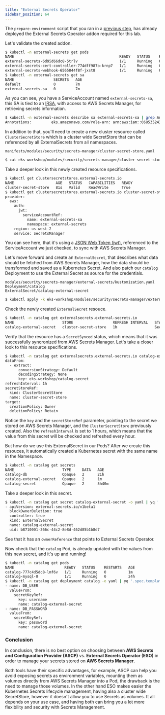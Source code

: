 ```yaml
---
title: "External Secrets Operator"
sidebar_position: 64
---
```


The `prepare-environment` script that you ran in a [previous step](./index.md), has already deployed the External Secrets Operator addon required for this lab.

Let's validate the created addon.

```bash
$ kubectl -n external-secrets get pods
NAME                                                READY   STATUS    RESTARTS   AGE
external-secrets-6d95d66dc8-5trlv                   1/1     Running   0          7m
external-secrets-cert-controller-774dff987b-krnp7   1/1     Running   0          7m
external-secrets-webhook-6565844f8f-jxst8           1/1     Running   0          7m
$ kubectl -n external-secrets get sa 
NAME                  SECRETS   AGE
default               0         7m
external-secrets-sa   0         7m
```

As you can see, you have a ServiceAccount named `external-secrets-sa`, this SA is tied to an [IRSA](../../iam-roles-for-service-accounts/), with access to AWS Secrets Manager, for retrieving secrets information.

```bash
$ kubectl -n external-secrets describe sa external-secrets-sa | grep Annotations
Annotations:         eks.amazonaws.com/role-arn: arn:aws:iam::068535243777:role/eks-workshop-external-secrets-sa-irsa
```

In addition to that, you'll need to create a new cluster resource called `ClusterSecretStore` which is a cluster wide SecretStore that can be referenced by all ExternalSecrets from all namespaces.

```file
manifests/modules/security/secrets-manager/cluster-secret-store.yaml
```

```bash
$ cat eks-workshop/modules/security/secrets-manager/cluster-secret-store.yaml | envsubst | kubectl apply -f -
```

Take a deeper look in this newly created resource specifications.

```bash
$ kubectl get clustersecretstores.external-secrets.io 
NAME                   AGE   STATUS   CAPABILITIES   READY
cluster-secret-store   81s   Valid    ReadWrite      True
$ kubectl get clustersecretstores.external-secrets.io cluster-secret-store  -o yaml | yq '.spec'
provider:
  aws:
    auth:
      jwt:
        serviceAccountRef:
          name: external-secrets-sa
          namespace: external-secrets
    region: us-west-2
    service: SecretsManager

```

You can see here, that it's using a [JSON Web Token (jwt)](https://jwt.io/), referenced to the ServiceAccount we just checked, to sync with AWS Secrets Manager.

Let's move forward and create an `ExternalSecret`, that describes what data should be fetched from AWS Secrets Manager, how the data should be transformed and saved as a Kubernetes Secret. And also patch our `catalog` Deployment to use the External Secret as source for the credentials.

```kustomization
modules/security/secrets-manager/external-secrets/kustomization.yaml
Deployment/catalog
ExternalSecret/catalog-external-secret
```

```bash
$ kubectl apply -k eks-workshop/modules/security/secrets-manager/external-secrets/
```

Check the newly created `ExternalSecret` resouce.

```bash
$ kubectl -n catalog get externalsecrets.external-secrets.io                                                                                                                                                                                                                            
NAME                      STORE                  REFRESH INTERVAL   STATUS         READY
catalog-external-secret   cluster-secret-store   1h                 SecretSynced   True
```

Verify that the resource has a `SecretSynced` status, which means that it was successfully syncronized from AWS Secrets Manager. Let's take a closer look to this resource specifications.

```bash
$ kubectl -n catalog get externalsecrets.external-secrets.io catalog-external-secret -o yaml | yq '.spec'
dataFrom:
  - extract:
      conversionStrategy: Default
      decodingStrategy: None
      key: eks-workshop/catalog-secret
refreshInterval: 1h
secretStoreRef:
  kind: ClusterSecretStore
  name: cluster-secret-store
target:
  creationPolicy: Owner
  deletionPolicy: Retain
```

Notice the `key` and the `secretStoreRef` parameter, pointing to the secret we stored on AWS Secrets Manager, and the `ClusterSecretStore` previously created. Also the `refreshInterval` is set to 1 hours, which means that the value from this secret will be checked and refreshed every hour.

But how do we use this ExternalSecret in our Pods? After we create this resouces, it automatically created a Kubernetes secret with the same name in the Namespace.

```bash
$ kubectl -n catalog get secrets
NAME                      TYPE     DATA   AGE
catalog-db                Opaque   2      21h
catalog-external-secret   Opaque   2      1m
catalog-secret            Opaque   2      5h40m
```

Take a deeper look in this secret.

```bash
$ kubectl -n catalog get secret catalog-external-secret -o yaml | yq '.metadata.ownerReferences'
- apiVersion: external-secrets.io/v1beta1
  blockOwnerDeletion: true
  controller: true
  kind: ExternalSecret
  name: catalog-external-secret
  uid: b8710001-366c-44c2-8e8d-462d85b1b8d7
```

See that it has an `ownerReference` that points to External Secrets Operator.

Now check that the `catalog` Pod, is already updated with the values from this new secret, and it's up and running!

```bash
$ kubectl -n catalog get pods
NAME                       READY   STATUS    RESTARTS   AGE
catalog-777c4d5dc8-lmf6v   1/1     Running   0          1m
catalog-mysql-0            1/1     Running   0          24h
$ kubectl -n catalog get deployment catalog -o yaml | yq '.spec.template.spec.containers[] | .env'
- name: DB_USER
  valueFrom:
    secretKeyRef:
      key: username
      name: catalog-external-secret
- name: DB_PASSWORD
  valueFrom:
    secretKeyRef:
      key: password
      name: catalog-external-secret
```

### Conclusion

In conclusion, there is no best option on choosing between **AWS Secrets and Configuration Provider (ASCP)** vs. **External Secrets Operator (ESO)** in order to manage your secrets stored on **AWS Secrets Manager**. 

Both tools have their specific advantages, for example, ASCP can help you avoid exposing secrets as environment variables, mounting them as volumes directly from AWS Secrets Manager into a Pod, the drawback is the need to manage those volumes. In the other hand ESO makes easier the Kubernetes Secrets lifecycle management, having also a cluster wide SecretStore, however it doesn't allow you to use Secrets as volumes. It all depends on your use case, and having both can bring you a lot more flexibility and security with Secrets Management.
